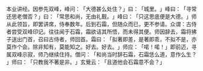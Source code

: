 本业讲经。因参先双峰，峰问：​「大德甚么处住？​」曰：​「城里。​」峰曰：​「寻常还思老僧否？​」曰：​「常思和尚，无由礼觐。​」峰曰：​「只这思底便是大德。​」师从此领旨，即罢讲席，侍奉数年。后到石霜，但随众而已，更不参请。众谓：古侍者尝受双峰印记。往往闻于石霜，霜欲诘其所悟，而未得其便。师因辞去，霜将拂子送出门首，召曰古侍者，师回首。霜曰：​「拟著即差，是著即乖，不拟不是，亦莫作个会。除非知有，莫能知之。好去。好去。​」师应：​「喏！喏！」即前迈，寻属双峰示寂，师乃继续住持。僧问：​「和尚当时辞石霜，石霜恁么道，意作么生？​」师曰：​「只教我不著是非。​」玄覺云：​「且道他会石霜意不会？​」